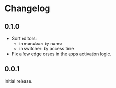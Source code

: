 #  Changelog

## 0.1.0
- Sort editors:
    - in menubar: by name
    - in switcher: by access time
- Fix a few edge cases in the apps activation logic.

## 0.0.1
Initial release.

